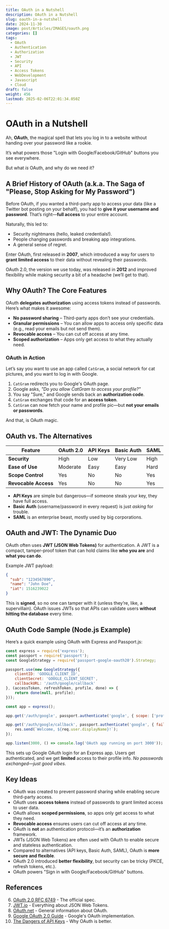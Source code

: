 ```yaml
---
title: OAuth in a Nutshell
description: OAuth in a Nutshell
slug: oauth-in-a-nutshell
date: 2024-11-30
image: post/Articles/IMAGES/oauth.png
categories: []
tags:
  - OAuth
  - Authentication
  - Authorization
  - JWT
  - Security
  - API
  - Access Tokens
  - WebDevelopment
  - Javascript
  - Cloud
draft: false
weight: 456
lastmod: 2025-02-06T22:01:34.050Z
---
```

# OAuth in a Nutshell

Ah, **OAuth**, the magical spell that lets you log in to a website without handing over your password like a rookie.

It’s what powers those "Login with Google/Facebook/GitHub" buttons you see everywhere.

But what *is* OAuth, and why do we need it?

## A Brief History of OAuth (a.k.a. The Saga of "Please, Stop Asking for My Password")

Before OAuth, if you wanted a third-party app to access your data (like a Twitter bot posting on your behalf), you had to **give it your username and password**. That’s right—**full access** to your entire account.

Naturally, this led to:

* Security nightmares (hello, leaked credentials!).
* People changing passwords and breaking app integrations.
* A general sense of regret.

Enter OAuth, first released in **2007**, which introduced a way for users to **grant limited access** to their data without revealing their passwords.

OAuth 2.0, the version we use today, was released in **2012** and improved flexibility while making security a bit of a headache (we’ll get to that).

## Why OAuth? The Core Features

OAuth **delegates authorization** using access tokens instead of passwords. Here’s what makes it awesome:

* **No password sharing** – Third-party apps don’t see your credentials.
* **Granular permissions** – You can allow apps to access only specific data (e.g., read your emails but not send them).
* **Revocable access** – You can cut off access at any time.
* **Scoped authorization** – Apps only get access to what they actually need.

### OAuth in Action

Let’s say you want to use an app called `CatGram`, a social network for cat pictures, and you want to log in with Google.

1. `CatGram` redirects you to Google's OAuth page.
2. Google asks, *"Do you allow CatGram to access your profile?"*
3. You say "Sure," and Google sends back an **authorization code**.
4. `CatGram` exchanges that code for an **access token**.
5. `CatGram` can now fetch your name and profile pic—but **not your emails or passwords**.

And that, is OAuth magic.

## OAuth vs. The Alternatives

| Feature              | OAuth 2.0 | API Keys | Basic Auth | SAML |
| -------------------- | --------- | -------- | ---------- | ---- |
| **Security**         | High      | Low      | Very Low   | High |
| **Ease of Use**      | Moderate  | Easy     | Easy       | Hard |
| **Scope Control**    | Yes       | No       | No         | Yes  |
| **Revocable Access** | Yes       | No       | No         | Yes  |

* **API Keys** are simple but dangerous—if someone steals your key, they have full access.
* **Basic Auth** (username/password in every request) is just *asking* for trouble.
* **SAML** is an enterprise beast, mostly used by big corporations.

## OAuth and JWT: The Dynamic Duo

OAuth often uses **JWT (JSON Web Tokens)** for authentication. A JWT is a compact, tamper-proof token that can hold claims like **who you are** and **what you can do**.

Example JWT payload:

```json
{
  "sub": "1234567890",
  "name": "John Doe",
  "iat": 1516239022
}
```

This is **signed**, so no one can tamper with it (unless they’re, like, a supervillain). OAuth issues JWTs so that APIs can validate users **without hitting the database** every time.

## OAuth Code Sample (Node.js Example)

Here’s a quick example using OAuth with Express and Passport.js:

```javascript
const express = require('express');
const passport = require('passport');
const GoogleStrategy = require('passport-google-oauth20').Strategy;

passport.use(new GoogleStrategy({
    clientID: 'GOOGLE_CLIENT_ID',
    clientSecret: 'GOOGLE_CLIENT_SECRET',
    callbackURL: '/auth/google/callback'
}, (accessToken, refreshToken, profile, done) => {
    return done(null, profile);
}));

const app = express();

app.get('/auth/google', passport.authenticate('google', { scope: ['profile', 'email'] }));

app.get('/auth/google/callback', passport.authenticate('google', { failureRedirect: '/' }), (req, res) => {
    res.send(`Welcome, ${req.user.displayName}!`);
});

app.listen(3000, () => console.log('OAuth app running on port 3000'));
```

This sets up Google OAuth login for an Express app. Users get authenticated, and we get **limited** access to their profile info. *No passwords exchanged—just good vibes.*

## Key Ideas

* OAuth was created to prevent password sharing while enabling secure third-party access.
* OAuth uses **access tokens** instead of passwords to grant limited access to user data.
* OAuth allows **scoped permissions**, so apps only get access to what they need.
* **Revocable access** ensures users can cut off access at any time.
* OAuth is **not** an authentication protocol—it’s an **authorization** framework.
* JWTs (JSON Web Tokens) are often used with OAuth to enable secure and stateless authentication.
* Compared to alternatives (API keys, Basic Auth, SAML), OAuth is **more secure and flexible**.
* OAuth 2.0 introduced **better flexibility**, but security can be tricky (PKCE, refresh tokens, etc.).
* OAuth powers "Sign in with Google/Facebook/GitHub" buttons.

## References

6. [OAuth 2.0 RFC 6749](https://datatracker.ietf.org/doc/html/rfc6749) - The official spec.
7. [JWT.io](https://jwt.io/) - Everything about JSON Web Tokens.
8. [OAuth.net](https://oauth.net/) - General information about OAuth.
9. [Google OAuth 2.0 Guide](https://developers.google.com/identity/protocols/oauth2) - Google's OAuth implementation.
10. [The Dangers of API Keys](https://nordicapis.com/api-keys-why-they-are-not-enough/) - Why OAuth is better.
